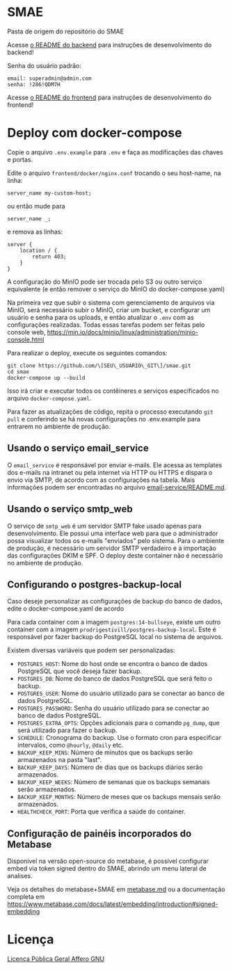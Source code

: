 # SMAE

Pasta de origem do repositório do SMAE

Acesse [o README do backend](backend/README.md) para instruções de desenvolvimento do backend!

Senha do usuário padrão:

    email: superadmin@admin.com
    senha: !286!QDM7H

Acesse [o README do frontend](frontend/README.md) para instruções de desenvolvimento do frontend!

# Deploy com docker-compose

Copie o arquivo `.env.example` para `.env` e faça as modificações das chaves e portas.

Edite o arquivo `frontend/docker/nginx.conf` trocando o seu host-name, na linha:

    server_name my-custom-host;

ou então mude para

    server_name _;

e remova as linhas:

    server {
        location / {
            return 403;
        }
    }


A configuração do MinIO pode ser trocada pelo S3 ou outro serviço equivalente (e então remover o serviço do MinIO do docker-compose.yaml)

Na primeira vez que subir o sistema com gerenciamento de arquivos via MinIO, será necessário subir o MinIO, criar um bucket, e configurar um usuário e senha para os uploads, e então atualizar o `.env` com as configurações realizadas. Todas essas tarefas podem ser feitas pelo console web, https://min.io/docs/minio/linux/administration/minio-console.html

Para realizar o deploy, execute os seguintes comandos:

    git clone https://github.com/\[SEU\_USUARIO\_GIT\]/smae.git
    cd smae
    docker-compose up --build

Isso irá criar e executar todos os contêineres e serviços especificados no arquivo `docker-compose.yaml`.

Para fazer as atualizações de código, repita o processo executando `git pull` e conferindo se há novas configurações no .env.example para entrarem no ambiente de produção.

## Usando o serviço email_service

O `email_service` é responsável por enviar e-mails. Ele acessa as templates dos e-mails na intranet ou pela internet via HTTP ou HTTPS e dispara o envio via SMTP, de acordo com as configurações na tabela. Mais informações podem ser encontradas no arquivo [email-service/README.md](email-service/README.md).

## Usando o serviço smtp_web

O serviço de `smtp_web` é um servidor SMTP fake usado apenas para desenvolvimento. Ele possui uma interface web para que o administrador possa visualizar todos os e-mails "enviados" pelo sistema. Para o ambiente de produção, é necessário um servidor SMTP verdadeiro e a importação das configurações DKIM e SPF. O deploy deste container não é necessário no ambiente de produção.

## Configurando o postgres-backup-local

Caso deseje personalizar as configurações de backup do banco de dados, edite o docker-compose.yaml de acordo

Para cada container com a imagem `postgres:14-bullseye`, existe um outro container com a imagem `prodrigestivill/postgres-backup-local`. Este é responsável por fazer backup do PostgreSQL local no sistema de arquivos.

Existem diversas variáveis que podem ser personalizadas:

*   `POSTGRES_HOST`: Nome do host onde se encontra o banco de dados PostgreSQL que você deseja fazer backup.
*   `POSTGRES_DB`: Nome do banco de dados PostgreSQL que será feito o backup.
*   `POSTGRES_USER`: Nome do usuário utilizado para se conectar ao banco de dados PostgreSQL.
*   `POSTGRES_PASSWORD`: Senha do usuário utilizado para se conectar ao banco de dados PostgreSQL.
*   `POSTGRES_EXTRA_OPTS`: Opções adicionais para o comando `pg_dump`, que será utilizado para fazer o backup.
*   `SCHEDULE`: Cronograma do backup. Use o formato cron para especificar intervalos, como `@hourly`, `@daily` etc.
*   `BACKUP_KEEP_MINS`: Número de minutos que os backups serão armazenados na pasta "last".
*   `BACKUP_KEEP_DAYS`: Número de dias que os backups diários serão armazenados.
*   `BACKUP_KEEP_WEEKS`: Número de semanas que os backups semanais serão armazenados.
*   `BACKUP_KEEP_MONTHS`: Número de meses que os backups mensais serão armazenados.
*   `HEALTHCHECK_PORT`: Porta que verifica a saúde do container.

## Configuração de painéis incorporados do Metabase

Disponível na versão open-source do metabase, é possível configurar embed via token signed dentro do SMAE, abrindo um menu lateral de analises.

Veja os detalhes do metabase+SMAE em [metabase.md](metabase.md) ou a documentação completa em https://www.metabase.com/docs/latest/embedding/introduction#signed-embedding

# Licença

[Licença Pública Geral Affero GNU](LICENSE)

